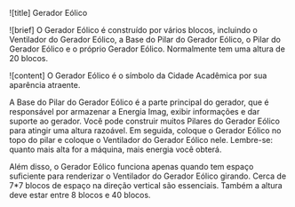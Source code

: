 ![title]
Gerador Eólico
 
![brief]
O Gerador Eólico é construído por vários blocos, incluindo o Ventilador do Gerador Eólico, a Base do Pilar do Gerador Eólico, o Pilar do Gerador Eólico e o próprio Gerador Eólico. Normalmente tem uma altura de 20 blocos. 
 
![content]
O Gerador Eólico é o símbolo da Cidade Acadêmica por sua aparência atraente. 

A Base do Pilar do Gerador Eólico é a parte principal do gerador, que é responsável por armazenar a Energia Imag, exibir informações e dar suporte ao gerador. Você pode construir muitos Pilares do Gerador Eólico para atingir uma altura razoável. Em seguida, coloque o Gerador Eólico no topo do pilar e coloque o Ventilador do Gerador Eólico nele. Lembre-se: quanto mais alta for a máquina, mais energia você obterá.

Além disso, o Gerador Eólico funciona apenas quando tem espaço suficiente para renderizar o Ventilador do Gerador Eólico girando. Cerca de 7*7 blocos de espaço na direção vertical são essenciais. Também a altura deve estar entre 8 blocos e 40 blocos.
